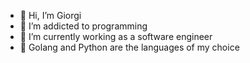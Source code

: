 - 👋 Hi, I’m Giorgi
- 👀 I’m addicted to programming
- 🌱 I’m currently working as a software engineer
- 💞️ Golang and Python are the languages of my choice

<!---
GiOPATH/GiOPATH is a ✨ special ✨ repository because its `README.md` (this file) appears on your GitHub profile.
You can click the Preview link to take a look at your changes.
--->
